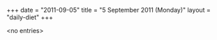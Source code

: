+++
date = "2011-09-05"
title = "5 September 2011 (Monday)"
layout = "daily-diet"
+++


\<no entries\>
